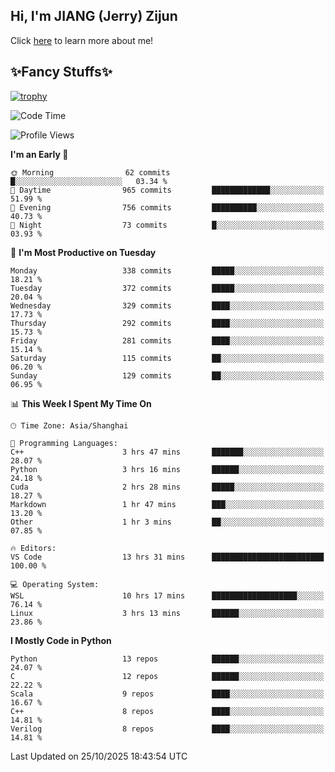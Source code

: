 ## Hi, I'm JIANG (Jerry) Zijun

Click [here](https://jzjerry.github.io/about/) to learn more about me!

## ✨Fancy Stuffs✨
[![trophy](https://github-profile-trophy.vercel.app/?username=jzjerry&theme=onedark)](https://github.com/ryo-ma/github-profile-trophy)
<!--START_SECTION:waka-->
![Code Time](http://img.shields.io/badge/Code%20Time-1%2C565%20hrs-blue)

![Profile Views](http://img.shields.io/badge/Profile%20Views-2-blue)

**I'm an Early 🐤** 

```text
🌞 Morning                62 commits          █░░░░░░░░░░░░░░░░░░░░░░░░   03.34 % 
🌆 Daytime                965 commits         █████████████░░░░░░░░░░░░   51.99 % 
🌃 Evening                756 commits         ██████████░░░░░░░░░░░░░░░   40.73 % 
🌙 Night                  73 commits          █░░░░░░░░░░░░░░░░░░░░░░░░   03.93 % 
```
📅 **I'm Most Productive on Tuesday** 

```text
Monday                   338 commits         █████░░░░░░░░░░░░░░░░░░░░   18.21 % 
Tuesday                  372 commits         █████░░░░░░░░░░░░░░░░░░░░   20.04 % 
Wednesday                329 commits         ████░░░░░░░░░░░░░░░░░░░░░   17.73 % 
Thursday                 292 commits         ████░░░░░░░░░░░░░░░░░░░░░   15.73 % 
Friday                   281 commits         ████░░░░░░░░░░░░░░░░░░░░░   15.14 % 
Saturday                 115 commits         ██░░░░░░░░░░░░░░░░░░░░░░░   06.20 % 
Sunday                   129 commits         ██░░░░░░░░░░░░░░░░░░░░░░░   06.95 % 
```


📊 **This Week I Spent My Time On** 

```text
🕑︎ Time Zone: Asia/Shanghai

💬 Programming Languages: 
C++                      3 hrs 47 mins       ███████░░░░░░░░░░░░░░░░░░   28.07 % 
Python                   3 hrs 16 mins       ██████░░░░░░░░░░░░░░░░░░░   24.18 % 
Cuda                     2 hrs 28 mins       █████░░░░░░░░░░░░░░░░░░░░   18.27 % 
Markdown                 1 hr 47 mins        ███░░░░░░░░░░░░░░░░░░░░░░   13.20 % 
Other                    1 hr 3 mins         ██░░░░░░░░░░░░░░░░░░░░░░░   07.85 % 

🔥 Editors: 
VS Code                  13 hrs 31 mins      █████████████████████████   100.00 % 

💻 Operating System: 
WSL                      10 hrs 17 mins      ███████████████████░░░░░░   76.14 % 
Linux                    3 hrs 13 mins       ██████░░░░░░░░░░░░░░░░░░░   23.86 % 
```

**I Mostly Code in Python** 

```text
Python                   13 repos            ██████░░░░░░░░░░░░░░░░░░░   24.07 % 
C                        12 repos            ██████░░░░░░░░░░░░░░░░░░░   22.22 % 
Scala                    9 repos             ████░░░░░░░░░░░░░░░░░░░░░   16.67 % 
C++                      8 repos             ████░░░░░░░░░░░░░░░░░░░░░   14.81 % 
Verilog                  8 repos             ████░░░░░░░░░░░░░░░░░░░░░   14.81 % 
```




 Last Updated on 25/10/2025 18:43:54 UTC
<!--END_SECTION:waka-->
